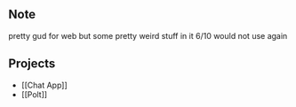 ## Note
pretty gud for web but some pretty weird stuff in it 6/10 would not use again

## Projects
- [[Chat App]]
- [[Polt]]